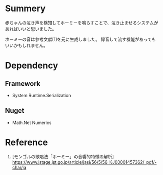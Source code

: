 # Summery
赤ちゃんの泣き声を検知してホーミーを鳴らすことで、泣き止ませるシステムがあればいいと思いました。

ホーミーの音は参考文献[1]を元に生成しました。
録音して流す機能があってもいいかもしれません。

# Dependency
## Framework
- System.Runtime.Serialization

## Nuget
- Math.Net Numerics

# Reference
1. [モンゴルの歌唱法「ホーミー」の音響的特徴の解析] https://www.jstage.jst.go.jp/article/jasj/56/5/56_KJ00001457362/_pdf/-char/ja 